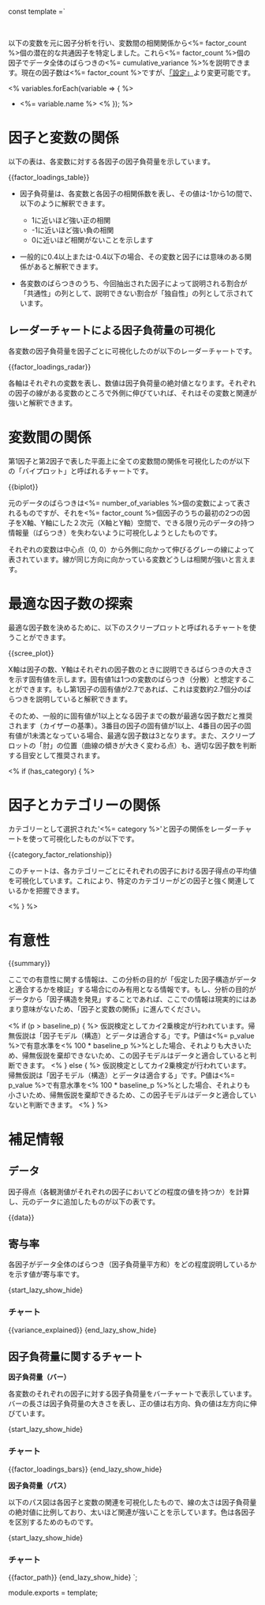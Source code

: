 const template =`

<br/>
<!-- intentional new line feed above -->

以下の変数を元に因子分析を行い、変数間の相関関係から<%= factor_count %>個の潜在的な共通因子を特定しました。これら<%= factor_count %>個の因子でデータ全体のばらつきの<%= cumulative_variance %>%を説明できます。現在の因子数は<%= factor_count %>ですが、[「設定」](//analytics/settings)より変更可能です。

<% variables.forEach(variable => { %>
  - <%= variable.name %>
<% }); %>

# 因子と変数の関係

以下の表は、各変数に対する各因子の因子負荷量を示しています。

{{factor_loadings_table}}

* 因子負荷量は、各変数と各因子の相関係数を表し、その値は-1から1の間で、以下のように解釈できます。
  * 1に近いほど強い正の相関
  * -1に近いほど強い負の相関
  * 0に近いほど相関がないことを示します

* 一般的に0.4以上または-0.4以下の場合、その変数と因子には意味のある関係があると解釈できます。
* 各変数のばらつきのうち、今回抽出された因子によって説明される割合が「共通性」の列として、説明できない割合が「独自性」の列として示されています。

## レーダーチャートによる因子負荷量の可視化

各変数の因子負荷量を因子ごとに可視化したのが以下のレーダーチャートです。

{{factor_loadings_radar}}

各軸はそれぞれの変数を表し、数値は因子負荷量の絶対値となります。それぞれの因子の線がある変数のところで外側に伸びていれば、それはその変数と関連が強いと解釈できます。

# 変数間の関係

第1因子と第2因子で表した平面上に全ての変数間の関係を可視化したのが以下の「バイプロット」と呼ばれるチャートです。

{{biplot}}

元のデータのばらつきは<%= number_of_variables %>個の変数によって表されるものですが、それを<%= factor_count %>個因子のうちの最初の2つの因子をX軸、Y軸にした２次元（X軸とY軸）空間で、できる限り元のデータの持つ情報量（ばらつき）を失わないように可視化しようとしたものです。

それぞれの変数は中心点（0, 0）から外側に向かって伸びるグレーの線によって表されています。線が同じ方向に向かっている変数どうしは相関が強いと言えます。

# 最適な因子数の探索

最適な因子数を決めるために、以下のスクリープロットと呼ばれるチャートを使うことができます。

{{scree_plot}}

X軸は因子の数、Y軸はそれぞれの因子数のときに説明できるばらつきの大きさを示す固有値を示します。固有値1は1つの変数のばらつき（分散）と想定することができます。もし第1因子の固有値が2.7であれば、これは変数約2.7個分のばらつきを説明していると解釈できます。

そのため、一般的に固有値が1以上となる因子までの数が最適な因子数だと推奨されます（カイザーの基準）。3番目の因子の固有値が1以上、4番目の因子の固有値が1未満となっている場合、最適な因子数は3となります。また、スクリープロットの「肘」の位置（曲線の傾きが大きく変わる点）も、適切な因子数を判断する目安として推奨されます。


<% if (has_category) { %>

# 因子とカテゴリーの関係

カテゴリーとして選択された'<%= category %>'と因子の関係をレーダーチャートを使って可視化したものが以下です。

{{category_factor_relationship}}

このチャートは、各カテゴリーごとにそれぞれの因子における因子得点の平均値を可視化しています。これにより、特定のカテゴリーがどの因子と強く関連しているかを把握できます。

<% } %>

# 有意性

{{summary}}

ここでの有意性に関する情報は、この分析の目的が「仮定した因子構造がデータと適合するかを検証」する場合にのみ有用となる情報です。もし、分析の目的がデータから「因子構造を発見」することであれば、ここでの情報は現実的にはあまり意味がないため、「因子と変数の関係」に進んでください。

<% if (p > baseline_p) { %>
仮説検定としてカイ2乗検定が行われています。帰無仮説は「因子モデル（構造）とデータは適合する」です。P値は<%= p_value %>で有意水準を<% 100 * baseline_p %>%とした場合、それよりも大きいため、帰無仮説を棄却できないため、この因子モデルはデータと適合していると判断できます。
<% } else { %>
仮説検定としてカイ2乗検定が行われています。帰無仮説は「因子モデル（構造）とデータは適合する」です。P値は<%= p_value %>で有意水準を<% 100 * baseline_p %>%とした場合、それよりも小さいため、帰無仮説を棄却できるため、この因子モデルはデータと適合していないと判断できます。
<% } %>


# 補足情報

## データ

因子得点（各観測値がそれぞれの因子においてどの程度の値を持つか）を計算し、元のデータに追加したものが以下の表です。

{{data}}

## 寄与率

各因子がデータ全体のばらつき（因子負荷量平方和）をどの程度説明しているかを示す値が寄与率です。

{start_lazy_show_hide}
### チャート
{{variance_explained}}
{end_lazy_show_hide}


## 因子負荷量に関するチャート

**因子負荷量（バー）**

各変数のそれぞれの因子に対する因子負荷量をバーチャートで表示しています。バーの長さは因子負荷量の大きさを表し、正の値は右方向、負の値は左方向に伸びています。

{start_lazy_show_hide}
### チャート
{{factor_loadings_bars}}
{end_lazy_show_hide}

**因子負荷量（パス）**

以下のパス図は各因子と変数の関連を可視化したもので、線の太さは因子負荷量の絶対値に比例しており、太いほど関連が強いことを示しています。色は各因子を区別するためのものです。

{start_lazy_show_hide}
### チャート
{{factor_path}}
{end_lazy_show_hide}
`;

module.exports = template;
